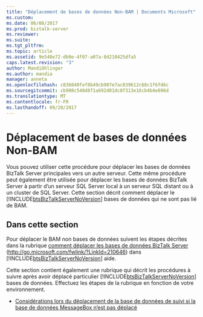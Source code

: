 ```yaml
---
title: "Déplacement de bases de données Non-BAM | Documents Microsoft"
ms.custom: 
ms.date: 06/08/2017
ms.prod: biztalk-server
ms.reviewer: 
ms.suite: 
ms.tgt_pltfrm: 
ms.topic: article
ms.assetid: 9e548e72-db0e-4f07-a07a-8d210425dfa5
caps.latest.revision: "3"
author: MandiOhlinger
ms.author: mandia
manager: anneta
ms.openlocfilehash: c836840fef8b49cb907e7ac039612c68c1f6fd6c
ms.sourcegitcommit: cb908c540d8f1a692d01dc8f313e16cb4b4e696d
ms.translationtype: MT
ms.contentlocale: fr-FR
ms.lasthandoff: 09/20/2017
---
```

# <a name="moving-non-bam-databases"></a>Déplacement de bases de données Non-BAM
Vous pouvez utiliser cette procédure pour déplacer les bases de données BizTalk Server principales vers un autre serveur. Cette même procédure peut également être utilisée pour déplacer les bases de données BizTalk Server à partir d’un serveur SQL Server local à un serveur SQL distant ou à un cluster de SQL Server. Cette section décrit comment déplacer le [!INCLUDE[btsBizTalkServerNoVersion](../includes/btsbiztalkservernoversion-md.md)] bases de données qui ne sont pas lié de BAM.  
  
## <a name="in-this-section"></a>Dans cette section  
 Pour déplacer le BAM non bases de données suivent les étapes décrites dans la rubrique [comment déplacer les bases de données BizTalk Server](http://go.microsoft.com/fwlink/?LinkId=210646) (http://go.microsoft.com/fwlink/?LinkId=210646) dans [!INCLUDE[btsBizTalkServerNoVersion](../includes/btsbiztalkservernoversion-md.md)] aide.  
  
 Cette section contient également une rubrique qui décrit les procédures à suivre après avoir déplacé particulier [!INCLUDE[btsBizTalkServerNoVersion](../includes/btsbiztalkservernoversion-md.md)] bases de données. Effectuez les étapes de la rubrique en fonction de votre environnement.  
  
-   [Considérations lors du déplacement de la base de données de suivi si la base de données MessageBox n’est pas déplacé](../technical-guides/before-you-move-the-tracking-database-if-messagebox-database-is-not-moving.md)